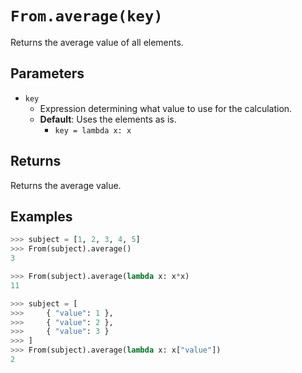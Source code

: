 `From.average(key)`
===================

Returns the average value of all elements.

Parameters
----------

- `key`
    - Expression determining what value to use for the calculation.
    - __Default__: Uses the elements as is.
        - `key = lambda x: x`

Returns
-------

Returns the average value.

Examples
--------

```python
>>> subject = [1, 2, 3, 4, 5]
>>> From(subject).average()
3

>>> From(subject).average(lambda x: x*x)
11

>>> subject = [
>>>     { "value": 1 },
>>>     { "value": 2 },
>>>     { "value": 3 }
>>> ]
>>> From(subject).average(lambda x: x["value"])
2
```